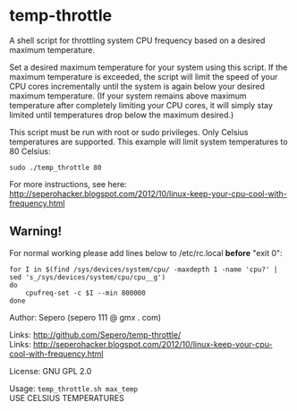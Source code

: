temp-throttle
=============

A shell script for throttling system CPU frequency based on a desired maximum temperature.

Set a desired maximum temperature for your system using this script. If the maximum temperature is exceeded, the script will limit the speed of your CPU cores incrementally until the system is again below your desired maximum temperature. (If your system remains above maximum temperature after completely limiting your CPU cores, it will simply stay limited until temperatures drop below the maximum desired.)


This script must be run with root or sudo privileges. Only Celsius temperatures are supported. This example will limit system temperatures to 80 Celsius:

    sudo ./temp_throttle 80


For more instructions, see here:  
http://seperohacker.blogspot.com/2012/10/linux-keep-your-cpu-cool-with-frequency.html

## Warning!
For normal working please add lines below to /etc/rc.local **before** "exit 0":

    for I in $(find /sys/devices/system/cpu/ -maxdepth 1 -name 'cpu?' | sed 's_/sys/devices/system/cpu/cpu__g')
    do
	    cpufreq-set -c $I --min 800000
    done



Author: Sepero (sepero 111 @ gmx . com)

Links: http://github.com/Sepero/temp-throttle/  
Links: http://seperohacker.blogspot.com/2012/10/linux-keep-your-cpu-cool-with-frequency.html  

License: GNU GPL 2.0

Usage: `temp_throttle.sh max_temp`  
USE CELSIUS TEMPERATURES
